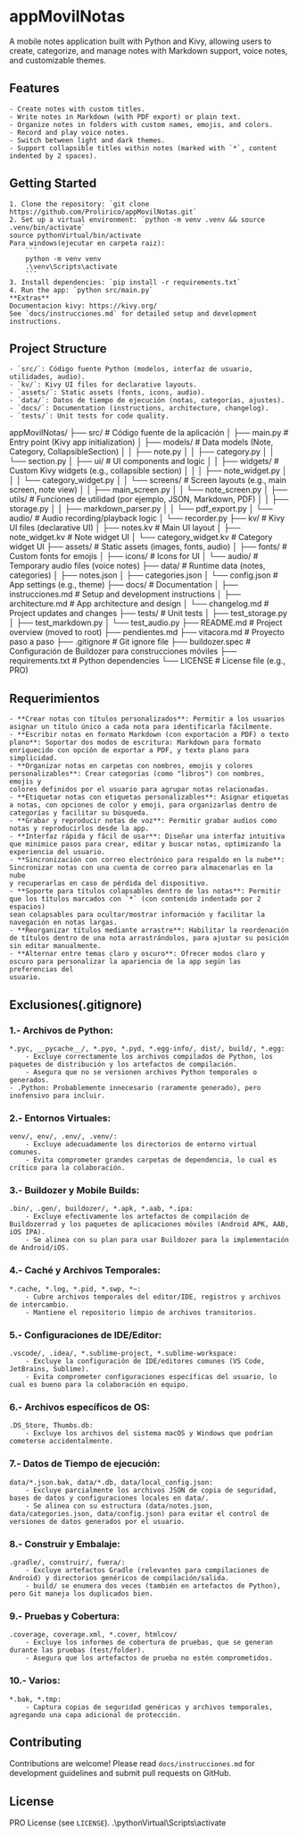 # appMovilNotas
A mobile notes application built with Python and Kivy, allowing users to create, categorize, and manage notes with Markdown support, voice notes, and customizable themes.

## Features
	- Create notes with custom titles.
	- Write notes in Markdown (with PDF export) or plain text.
	- Organize notes in folders with custom names, emojis, and colors.
	- Record and play voice notes.
	- Switch between light and dark themes.
	- Support collapsible titles within notes (marked with `*`, content indented by 2 spaces).

## Getting Started
	1. Clone the repository: `git clone https://github.com/Prolirico/appMovilNotas.git`
	2. Set up a virtual environment: `python -m venv .venv && source .venv/bin/activate`
	source pythonVirtual/bin/activate
	Para windows(ejecutar en carpeta raiz):
	 	```
		python -m venv venv
		.\venv\Scripts\activate
		```
	3. Install dependencies: `pip install -r requirements.txt`
	4. Run the app: `python src/main.py`
	**Extras**
	Documentacion kivy: https://kivy.org/
	See `docs/instrucciones.md` for detailed setup and development instructions.

## Project Structure
	- `src/`: Código fuente Python (modelos, interfaz de usuario, utilidades, audio).
	- `kv/`: Kivy UI files for declarative layouts.
	- `assets/`: Static assets (fonts, icons, audio).
	- `data/`: Datos de tiempo de ejecución (notas, categorías, ajustes).
	- `docs/`: Documentation (instructions, architecture, changelog).
	- `tests/`: Unit tests for code quality.
appMovilNotas/
├── src/                    # Código fuente de la aplicación
│   ├── main.py             # Entry point (Kivy app initialization)
│   ├── models/             # Data models (Note, Category, CollapsibleSection)
│   │   ├── note.py
│   │   ├── category.py
│   │   └── section.py
│   ├── ui/                 # UI components and logic
│   │   ├── widgets/        # Custom Kivy widgets (e.g., collapsible section)
│   │   │   ├── note_widget.py
│   │   │   └── category_widget.py
│   │   └── screens/        # Screen layouts (e.g., main screen, note view)
│   │       ├── main_screen.py
│   │       └── note_screen.py
│   ├── utils/              # Funciones de utilidad (por ejemplo, JSON, Markdown, PDF)
│   │   ├── storage.py
│   │   ├── markdown_parser.py
│   │   └── pdf_export.py
│   └── audio/              # Audio recording/playback logic
│       └── recorder.py
├── kv/                     # Kivy UI files (declarative UI)
│   ├── notes.kv            # Main UI layout
│   ├── note_widget.kv      # Note widget UI
│   └── category_widget.kv  # Category widget UI
├── assets/                 # Static assets (images, fonts, audio)
│   ├── fonts/              # Custom fonts for emojis
│   ├── icons/              # Icons for UI
│   └── audio/              # Temporary audio files (voice notes)
├── data/                   # Runtime data (notes, categories)
│   ├── notes.json
│   ├── categories.json
│   └── config.json         # App settings (e.g., theme)
├── docs/                   # Documentation
│   ├── instrucciones.md    # Setup and development instructions
│   ├── architecture.md     # App architecture and design
│   └── changelog.md        # Project updates and changes
├── tests/                  # Unit tests
│   ├── test_storage.py
│   ├── test_markdown.py
│   └── test_audio.py
├── README.md               # Project overview (moved to root)
├── pendientes.md
├── vitacora.md             # Proyecto paso a paso
├── .gitignore              # Git ignore file
├── buildozer.spec          # Configuración de Buildozer para construcciones móviles
├── requirements.txt        # Python dependencies
└── LICENSE                 # License file (e.g., PRO)

## Requerimientos
	- **Crear notas con títulos personalizados**: Permitir a los usuarios asignar un título único a cada nota para identificarla fácilmente.
	- **Escribir notas en formato Markdown (con exportación a PDF) o texto plano**: Soportar dos modos de escritura: Markdown para formato 
	enriquecido con opción de exportar a PDF, y texto plano para simplicidad.
	- **Organizar notas en carpetas con nombres, emojis y colores personalizables**: Crear categorías (como "libros") con nombres, emojis y
	colores definidos por el usuario para agrupar notas relacionadas.
	- **Etiquetar notas con etiquetas personalizables**: Asignar etiquetas a notas, con opciones de color y emoji, para organizarlas dentro de
	categorías y facilitar su búsqueda.
	- **Grabar y reproducir notas de voz**: Permitir grabar audios como notas y reproducirlos desde la app.
	- **Interfaz rápida y fácil de usar**: Diseñar una interfaz intuitiva que minimice pasos para crear, editar y buscar notas, optimizando la 
	experiencia del usuario.
	- **Sincronización con correo electrónico para respaldo en la nube**: Sincronizar notas con una cuenta de correo para almacenarlas en la nube 
	y recuperarlas en caso de pérdida del dispositivo.
	- **Soporte para títulos colapsables dentro de las notas**: Permitir que los títulos marcados con `*` (con contenido indentado por 2 espacios)
	sean colapsables para ocultar/mostrar información y facilitar la navegación en notas largas.
	- **Reorganizar títulos mediante arrastre**: Habilitar la reordenación de títulos dentro de una nota arrastrándolos, para ajustar su posición
	sin editar manualmente.
	- **Alternar entre temas claro y oscuro**: Ofrecer modos claro y oscuro para personalizar la apariencia de la app según las preferencias del
	usuario.

## Exclusiones(.gitignore)
### 1.- Archivos de Python:
	*.pyc, __pycache__/, *.pyo, *.pyd, *.egg-info/, dist/, build/, *.egg:
		- Excluye correctamente los archivos compilados de Python, los paquetes de distribución y los artefactos de compilación.
		- Asegura que no se versionen archivos Python temporales o generados.
	- .Python: Probablemente innecesario (raramente generado), pero inofensivo para incluir.
### 2.- Entornos Virtuales:
	venv/, env/, .env/, .venv/:
		- Excluye adecuadamente los directorios de entorno virtual comunes.
		- Evita comprometer grandes carpetas de dependencia, lo cual es crítico para la colaboración.
### 3.- Buildozer y Mobile Builds:
	.bin/, .gen/, buildozer/, *.apk, *.aab, *.ipa:
		- Excluye efectivamente los artefactos de compilación de Buildozerrad y los paquetes de aplicaciones móviles (Android APK, AAB, iOS IPA).
		- Se alinea con su plan para usar Buildozer para la implementación de Android/iOS.
### 4.- Caché y Archivos Temporales:
	*.cache, *.log, *.pid, *.swp, *~:
		- Cubre archivos temporales del editor/IDE, registros y archivos de intercambio.
		- Mantiene el repositorio limpio de archivos transitorios.
### 5.- Configuraciones de IDE/Editor:
	.vscode/, .idea/, *.sublime-project, *.sublime-workspace:
		- Excluye la configuración de IDE/editores comunes (VS Code, JetBrains, Sublime).
		- Evita comprometer configuraciones específicas del usuario, lo cual es bueno para la colaboración en equipo.
### 6.- Archivos específicos de OS:
	.DS_Store, Thumbs.db:
		- Excluye los archivos del sistema macOS y Windows que podrían cometerse accidentalmente.
### 7.- Datos de Tiempo de ejecución:
	data/*.json.bak, data/*.db, data/local_config.json:
		- Excluye parcialmente los archivos JSON de copia de seguridad, bases de datos y configuraciones locales en data/.
		- Se alinea con su estructura (data/notes.json, data/categories.json, data/config.json) para evitar el control de versiones de datos generados por el usuario.
### 8.- Construir y Embalaje:
	.gradle/, construir/, fuera/:
		- Excluye artefactos Gradle (relevantes para compilaciones de Android) y directorios genéricos de compilación/salida.
		- build/ se enumera dos veces (también en artefactos de Python), pero Git maneja los duplicados bien.
### 9.- Pruebas y Cobertura:
	.coverage, coverage.xml, *.cover, htmlcov/
		- Excluye los informes de cobertura de pruebas, que se generan durante las pruebas (test/folder).
		- Asegura que los artefactos de prueba no estén comprometidos.
### 10.- Varios:
	*.bak, *.tmp:
		- Captura copias de seguridad genéricas y archivos temporales, agregando una capa adicional de protección.

## Contributing
Contributions are welcome! Please read `docs/instrucciones.md` for development guidelines and submit pull requests on GitHub.

## License
PRO License (see `LICENSE`).
.\pythonVirtual\Scripts\activate
